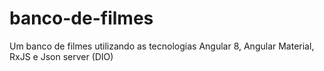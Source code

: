 # banco-de-filmes
Um banco de filmes utilizando as tecnologias Angular 8, Angular Material, RxJS e Json server (DIO)
